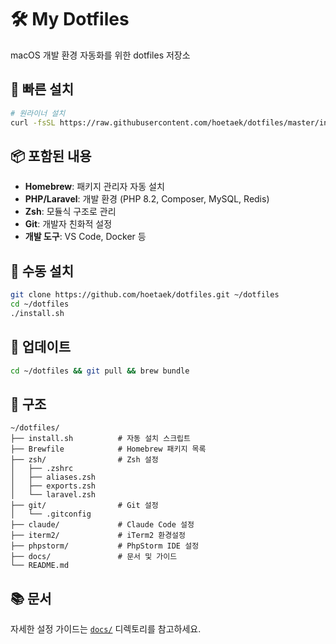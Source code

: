 # 🛠️ My Dotfiles

macOS 개발 환경 자동화를 위한 dotfiles 저장소

## 🚀 빠른 설치

```bash
# 원라이너 설치
curl -fsSL https://raw.githubusercontent.com/hoetaek/dotfiles/master/install.sh | bash
```

## 📦 포함된 내용

- **Homebrew**: 패키지 관리자 자동 설치
- **PHP/Laravel**: 개발 환경 (PHP 8.2, Composer, MySQL, Redis)
- **Zsh**: 모듈식 구조로 관리
- **Git**: 개발자 친화적 설정
- **개발 도구**: VS Code, Docker 등

## 🔧 수동 설치

```bash
git clone https://github.com/hoetaek/dotfiles.git ~/dotfiles
cd ~/dotfiles
./install.sh
```

## 🔄 업데이트

```bash
cd ~/dotfiles && git pull && brew bundle
```

## 📁 구조

```
~/dotfiles/
├── install.sh          # 자동 설치 스크립트
├── Brewfile            # Homebrew 패키지 목록
├── zsh/                # Zsh 설정
│   ├── .zshrc
│   ├── aliases.zsh
│   ├── exports.zsh
│   └── laravel.zsh
├── git/                # Git 설정
│   └── .gitconfig
├── claude/             # Claude Code 설정
├── iterm2/             # iTerm2 환경설정
├── phpstorm/           # PhpStorm IDE 설정
├── docs/               # 문서 및 가이드
└── README.md
```

## 📚 문서

자세한 설정 가이드는 [`docs/`](docs/) 디렉토리를 참고하세요.